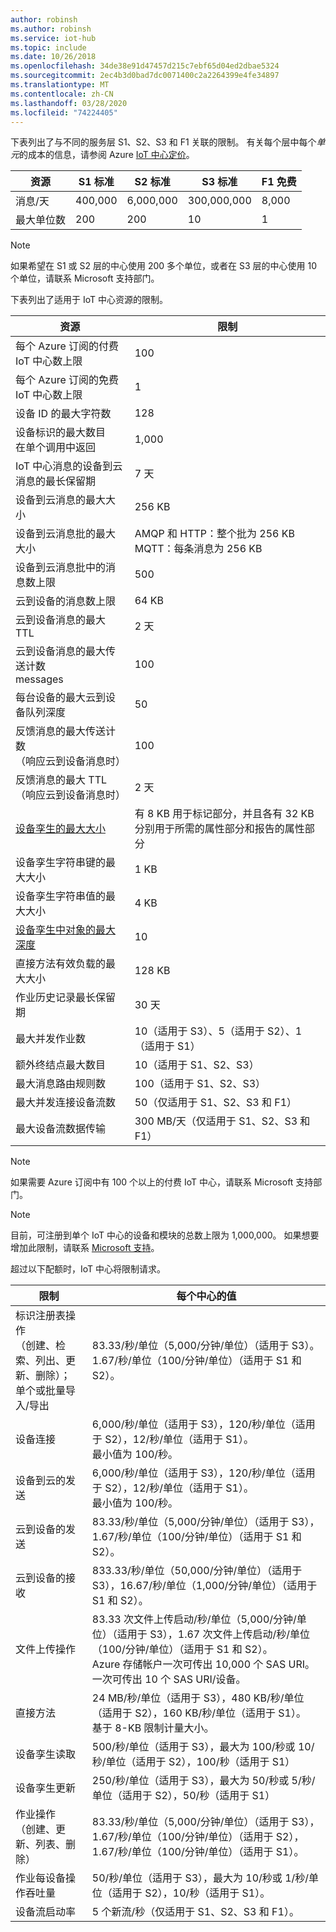```yaml
---
author: robinsh
ms.author: robinsh
ms.service: iot-hub
ms.topic: include
ms.date: 10/26/2018
ms.openlocfilehash: 34de38e91d47457d215c7ebf65d04ed2dbae5324
ms.sourcegitcommit: 2ec4b3d0bad7dc0071400c2a2264399e4fe34897
ms.translationtype: MT
ms.contentlocale: zh-CN
ms.lasthandoff: 03/28/2020
ms.locfileid: "74224405"
---
```

下表列出了与不同的服务层 S1、S2、S3 和 F1 关联的限制。 有关每个层中每个*单元*的成本的信息，请参阅 Azure [IoT 中心定价](https://azure.microsoft.com/pricing/details/iot-hub/)。

| 资源 | S1 标准 | S2 标准 | S3 标准 | F1 免费 |
| --- | --- | --- | --- | --- |
| 消息/天 |400,000 |6,000,000 |300,000,000 |8,000 |
| 最大单位数 |200 |200 |10 |1 |

> [!NOTE]
> 如果希望在 S1 或 S2 层的中心使用 200 多个单位，或者在 S3 层的中心使用 10 个单位，请联系 Microsoft 支持部门。
> 
> 

下表列出了适用于 IoT 中心资源的限制。

| 资源 | 限制 |
| --- | --- |
| 每个 Azure 订阅的付费 IoT 中心数上限 |100 |
| 每个 Azure 订阅的免费 IoT 中心数上限 |1 |
| 设备 ID 的最大字符数 | 128 |
| 设备标识的最大数目<br/> 在单个调用中返回 |1,000 |
| IoT 中心消息的设备到云消息的最长保留期 |7 天 |
| 设备到云消息的最大大小 |256 KB |
| 设备到云消息批的最大大小 |AMQP 和 HTTP：整个批为 256 KB <br/>MQTT：每条消息为 256 KB |
| 设备到云消息批中的消息数上限 |500 |
| 云到设备的消息数上限 |64 KB |
| 云到设备消息的最大 TTL |2 天 |
| 云到设备消息的最大传送计数 <br/> messages |100 |
| 每台设备的最大云到设备队列深度 |50 |
| 反馈消息的最大传送计数 <br/> （响应云到设备消息时） |100 |
| 反馈消息的最大 TTL <br/> （响应云到设备消息时） |2 天 |
| [设备孪生的最大大小](../articles/iot-hub/iot-hub-devguide-device-twins.md#device-twin-size) | 有 8 KB 用于标记部分，并且各有 32 KB 分别用于所需的属性部分和报告的属性部分 |
| 设备孪生字符串键的最大大小 | 1 KB |
| 设备孪生字符串值的最大大小 | 4 KB |
| [设备孪生中对象的最大深度](../articles/iot-hub/iot-hub-devguide-device-twins.md#tags-and-properties-format) | 10 |
| 直接方法有效负载的最大大小 | 128 KB |
| 作业历史记录最长保留期 | 30 天 |
| 最大并发作业数 | 10（适用于 S3）、5（适用于 S2）、1（适用于 S1） |
| 额外终结点最大数目 | 10（适用于 S1、S2、S3） |
| 最大消息路由规则数 | 100（适用于 S1、S2、S3） |
| 最大并发连接设备流数 | 50（仅适用于 S1、S2、S3 和 F1） |
| 最大设备流数据传输 | 300 MB/天（仅适用于 S1、S2、S3 和 F1） |

> [!NOTE]
> 如果需要 Azure 订阅中有 100 个以上的付费 IoT 中心，请联系 Microsoft 支持部门。

> [!NOTE]
> 目前，可注册到单个 IoT 中心的设备和模块的总数上限为 1,000,000。 如果想要增加此限制，请联系 [Microsoft 支持](https://azure.microsoft.com/support/options/)。

超过以下配额时，IoT 中心将限制请求。

| 限制 | 每个中心的值 |
| --- | --- |
| 标识注册表操作 <br/> （创建、检索、列出、更新、删除）； <br/> 单个或批量导入/导出 |83.33/秒/单位（5,000/分钟/单位）（适用于 S3）。 <br/> 1.67/秒/单位（100/分钟/单位）（适用于 S1 和 S2）。 |
| 设备连接 |6,000/秒/单位（适用于 S3），120/秒/单位（适用于 S2），12/秒/单位（适用于 S1）。 <br/>最小值为 100/秒。 |
| 设备到云的发送 |6,000/秒/单位（适用于 S3），120/秒/单位（适用于 S2），12/秒/单位（适用于 S1）。 <br/>最小值为 100/秒。 |
| 云到设备的发送 | 83.33/秒/单位（5,000/分钟/单位）（适用于 S3），1.67/秒/单位（100/分钟/单位）（适用于 S1 和 S2）。 |
| 云到设备的接收 |833.33/秒/单位（50,000/分钟/单位）（适用于 S3），16.67/秒/单位（1,000/分钟/单位）（适用于 S1 和 S2）。 |
| 文件上传操作 |83.33 次文件上传启动/秒/单位（5,000/分钟/单位）（适用于 S3），1.67 次文件上传启动/秒/单位（100/分钟/单位）（适用于 S1 和 S2）。 <br/> Azure 存储帐户一次可传出 10,000 个 SAS URI。<br/> 一次可传出 10 个 SAS URI/设备。 |
| 直接方法 | 24 MB/秒/单位（适用于 S3），480 KB/秒/单位（适用于 S2），160 KB/秒/单位（适用于 S1）。<br/> 基于 8-KB 限制计量大小。 |
| 设备孪生读取 | 500/秒/单位（适用于 S3），最大为 100/秒或 10/秒/单位（适用于 S2），100/秒（适用于 S1） |
| 设备孪生更新 | 250/秒/单位（适用于 S3），最大为 50/秒或 5/秒/单位（适用于 S2），50/秒（适用于 S1） |
| 作业操作 <br/> （创建、更新、列表、删除） | 83.33/秒/单位（5,000/分钟/单位）（适用于 S3），1.67/秒/单位（100/分钟/单位）（适用于 S2），1.67/秒/单位（100/分钟/单位）（适用于 S1）。 |
| 作业每设备操作吞吐量 | 50/秒/单位（适用于 S3），最大为 10/秒或 1/秒/单位（适用于 S2），10/秒（适用于 S1）。 |
| 设备流启动率 | 5 个新流/秒（仅适用于 S1、S2、S3 和 F1）。 |

